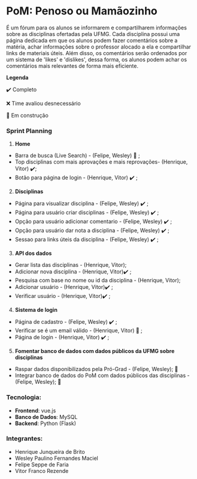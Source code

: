 # PoM: Penoso ou Mamãozinho

É um fórum para os alunos se informarem e compartilharem informações sobre as disciplinas ofertadas pela UFMG. Cada disciplina possui uma página dedicada em que os alunos podem fazer comentários sobre a matéria, achar informações sobre o professor alocado a ela e compartilhar links de materiais úteis. Além disso, os comentários serão ordenados por um sistema de 'likes' e 'dislikes', dessa forma, os alunos podem achar os comentários mais relevantes de forma mais eficiente.



__Legenda__

:heavy_check_mark:  Completo

:x: Time avaliou desnecessário

:construction_worker: Em construção

### Sprint Planning
1. __Home__
* Barra de busca (Live Search) - (Felipe, Wesley) :construction_worker: ;
* Top disciplinas com mais aprovações e mais reprovações- (Henrique, Vitor) :heavy_check_mark:;
* Botão para página de login - (Henrique, Vitor) :heavy_check_mark: ;
2. __Disciplinas__
* Página para visualizar disciplina - (Felipe, Wesley) :heavy_check_mark: ;
* Página para usuário criar disciplinas - (Felipe, Wesley) :heavy_check_mark: ;
* Opção para usuário adicionar comentario - (Felipe, Wesley) :heavy_check_mark: ;
* Opção para usuário dar nota a disciplina - (Felipe, Wesley) :heavy_check_mark: ;
* Sessao para links úteis da disciplina - (Felipe, Wesley) :heavy_check_mark: ;
3. __API dos dados__
* Gerar lista das disciplinas - (Henrique, Vitor);
* Adicionar nova disciplina - (Henrique, Vitor):heavy_check_mark: ;
* Pesquisa com base no nome ou id da disciplina - (Henrique, Vitor);
* Adicionar usuário - (Henrique, Vitor):heavy_check_mark: ;
* Verificar usuário - (Henrique, Vitor):heavy_check_mark: ;
4. __Sistema de login__
* Página de cadastro - (Felipe, Wesley) :heavy_check_mark: ;
* Verificar se é um email válido - (Henrique, Vitor) :construction_worker: ;
* Página de login - (Henrique, Vitor) :heavy_check_mark: ;
5. __Fomentar banco de dados com dados públicos da UFMG sobre disciplinas__
* Raspar dados disponibilizados pela Pró-Grad - (Felipe, Wesley); :construction_worker:
* Integrar banco de dados do PoM com dados públicos das disciplinas - (Felipe, Wesley); :construction_worker:

### Tecnologia:
* __Frontend__: vue.js
* __Banco de Dados__: MySQL
* __Backend__: Python (Flask)

### Integrantes:
* Henrique Junqueira de Brito
* Wesley Paulino Fernandes Maciel
* Felipe Seppe de Faria
* Vitor Franco Rezende

